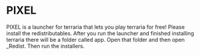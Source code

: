 # PIXEL
PIXEL is a launcher for terraria that lets you play terraria for free!
Please install the redistributables. After you run the launcher and finished installing terraria there will be a folder called app.
Open that folder and then open _Redist. Then run the installers.

